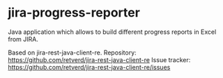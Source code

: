 # jira-progress-reporter
Java application which allows to build different progress reports in Excel from JIRA.

Based on jira-rest-java-client-re.
Repository: https://github.com/retverd/jira-rest-java-client-re
Issue tracker: https://github.com/retverd/jira-rest-java-client-re/issues